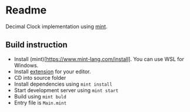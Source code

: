 # Readme

Decimal Clock implementation using [mint](https://www.mint-lang.com/). 

## Build instruction
- Install (mint)[https://www.mint-lang.com/install]. You can use WSL for Windows.
- Install [extension](https://www.mint-lang.com/guide/getting-started/tools) for your editor.
- CD into source folder
- Install dependencies using `mint install`
- Start development server using `mint start`
- Build using `mint buld`
- Entry file is `Main.mint`